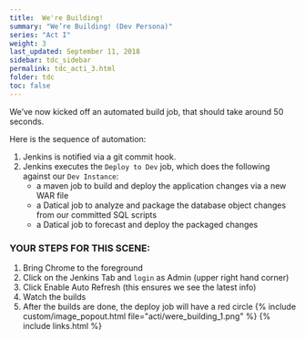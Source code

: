 ```yaml
---
title:  We're Building!
summary: "We’re Building! (Dev Persona)"
series: "Act I"
weight: 3
last_updated: September 11, 2018
sidebar: tdc_sidebar
permalink: tdc_acti_3.html
folder: tdc
toc: false
---
```


We’ve now kicked off an automated build job, that should take around 50 seconds.

Here is the sequence of automation:

1. Jenkins is notified via a git commit hook.
2. Jenkins executes the `Deploy to Dev` job, which does the following against our `Dev Instance`:
   * a maven job to build and deploy the application changes via a new WAR file
   * a Datical job to analyze and package the database object changes from our committed SQL scripts
   * a Datical job to forecast and deploy the packaged changes

### YOUR STEPS FOR THIS SCENE:

1. Bring Chrome to the foreground
2. Click on the Jenkins Tab and `login` as Admin (upper right hand corner)
3. Click Enable Auto Refresh (this ensures we see the latest info)
4. Watch the builds
5. After the builds are done, the deploy job will have a red circle
   {% include custom/image_popout.html file="acti/were_building_1.png" %}
{% include links.html %}
